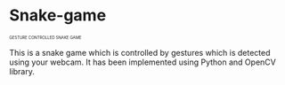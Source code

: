 # Snake-game

<span style="font-size:0.5em;">GESTURE CONTROLLED SNAKE GAME</span>

This is a snake game which is controlled by gestures which is detected using your webcam. It has been implemented using Python and OpenCV library.  
